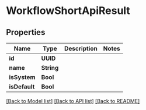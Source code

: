 # WorkflowShortApiResult

## Properties
Name | Type | Description | Notes
------------ | ------------- | ------------- | -------------
**id** | **UUID** |  | 
**name** | **String** |  | 
**isSystem** | **Bool** |  | 
**isDefault** | **Bool** |  | 

[[Back to Model list]](../README.md#documentation-for-models) [[Back to API list]](../README.md#documentation-for-api-endpoints) [[Back to README]](../README.md)


